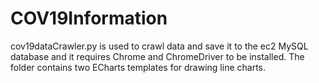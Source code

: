 # COV19Information

cov19dataCrawler.py is used to crawl data and save it to the ec2 MySQL database and it requires Chrome and ChromeDriver to be installed. The folder contains two ECharts templates for drawing line charts.
